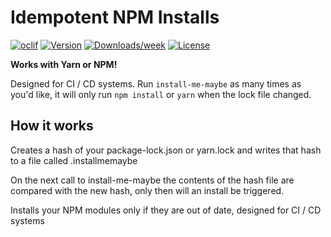 Idempotent NPM Installs   
====================

[![oclif](https://img.shields.io/badge/cli-oclif-brightgreen.svg)](https://oclif.io)
[![Version](https://img.shields.io/npm/v/install-me-maybe.svg)](https://npmjs.org/package/install-me-maybe)
[![Downloads/week](https://img.shields.io/npm/dw/install-me-maybe.svg)](https://npmjs.org/package/install-me-maybe)
[![License](https://img.shields.io/npm/l/install-me-maybe.svg)](https://github.com/rlancer/npm-install-me-maybe/blob/master/package.json)

**Works with Yarn or NPM!** 

Designed for CI / CD systems. Run `install-me-maybe` as many times as you'd like, it will only run `npm install` or `yarn` when the lock file changed. 

## How it works

Creates a hash of your package-lock.json or yarn.lock and writes that hash to a file called .installmemaybe

On the next call to install-me-maybe the contents of the hash file are compared with the new hash, only then will an install be triggered.

Installs your NPM modules only if they are out of date, designed for CI / CD systems 


